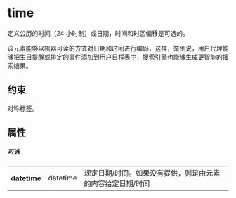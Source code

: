 # time

定义公历的时间（24 小时制）或日期，时间和时区偏移是可选的。

该元素能够以机器可读的方式对日期和时间进行编码，这样，举例说，用户代理能够把生日提醒或排定的事件添加到用户日程表中，搜索引擎也能够生成更智能的搜索结果。

## 约束

对称标签。

## 属性

##### 可选

<table>
<tr>
    <th>datetime</th>
    <td>datetime</td>
    <td>规定日期/时间。如果没有提供，则是由元素的内容给定日期/时间</td>
</tr>
</table>
